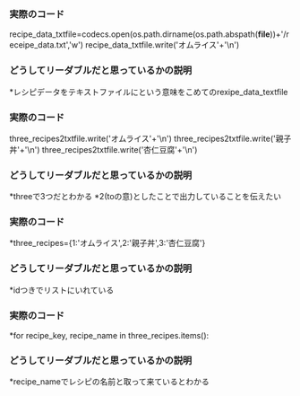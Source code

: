 ### 実際のコード

recipe_data_txtfile=codecs.open(os.path.dirname(os.path.abspath(__file__))+'/receipe_data.txt','w')
recipe_data_txtfile.write('オムライス'+'\n')


### どうしてリーダブルだと思っているかの説明
*レシピデータをテキストファイルにという意味をこめてのrexipe_data_textfile

### 実際のコード
three_recipes2txtfile.write('オムライス'+'\n')
three_recipes2txtfile.write('親子丼'+'\n')
three_recipes2txtfile.write('杏仁豆腐'+'\n')


### どうしてリーダブルだと思っているかの説明
*threeで3つだとわかる
*2(toの意)としたことで出力していることを伝えたい

### 実際のコード
*three_recipes={1:'オムライス',2:'親子丼',3:'杏仁豆腐'}

### どうしてリーダブルだと思っているかの説明
*idつきでリストにいれている

### 実際のコード
*for recipe_key, recipe_name in three_recipes.items():

### どうしてリーダブルだと思っているかの説明
*recipe_nameでレシピの名前と取って来ているとわかる